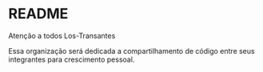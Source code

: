 # README

Atenção a todos Los-Transantes

Essa organização será dedicada a compartilhamento de código entre seus integrantes para crescimento pessoal.
